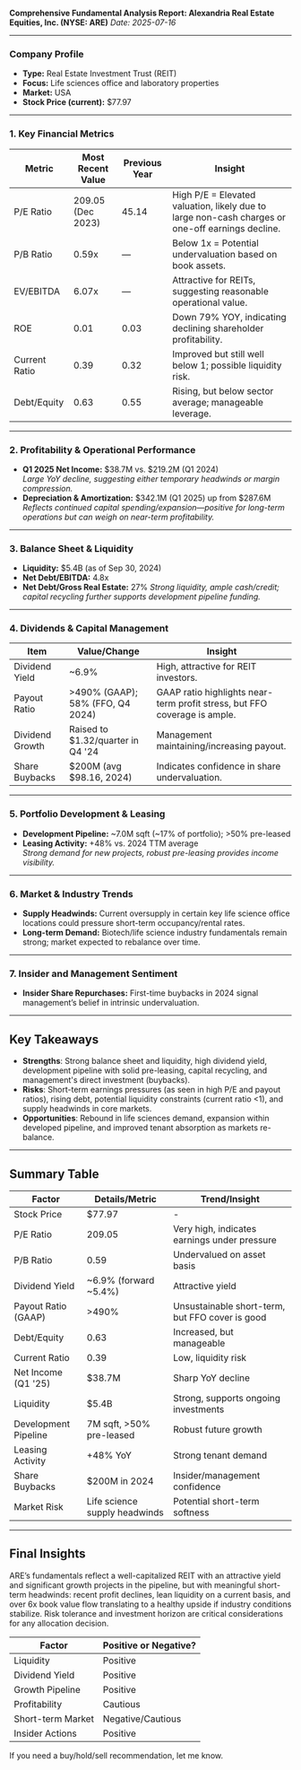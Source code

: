 **Comprehensive Fundamental Analysis Report: Alexandria Real Estate Equities, Inc. (NYSE: ARE)**
*Date: 2025-07-16*

---

### Company Profile
- **Type:** Real Estate Investment Trust (REIT)
- **Focus:** Life sciences office and laboratory properties
- **Market:** USA
- **Stock Price (current):** $77.97

---

### 1. Key Financial Metrics

| Metric              | Most Recent Value          | Previous Year         | Insight                                       |
|---------------------|---------------------------|-----------------------|-----------------------------------------------|
| P/E Ratio           | 209.05 (Dec 2023)         | 45.14                 | High P/E = Elevated valuation, likely due to large non-cash charges or one-off earnings decline.|
| P/B Ratio           | 0.59x                     | —                     | Below 1x = Potential undervaluation based on book assets. |
| EV/EBITDA           | 6.07x                     | —                     | Attractive for REITs, suggesting reasonable operational value.|
| ROE                 | 0.01                      | 0.03                  | Down 79% YOY, indicating declining shareholder profitability.|
| Current Ratio       | 0.39                      | 0.32                  | Improved but still well below 1; possible liquidity risk.|
| Debt/Equity         | 0.63                      | 0.55                  | Rising, but below sector average; manageable leverage.|

---

### 2. Profitability & Operational Performance

- **Q1 2025 Net Income:** $38.7M vs. $219.2M (Q1 2024)  
  *Large YoY decline, suggesting either temporary headwinds or margin compression.*
- **Depreciation & Amortization:** $342.1M (Q1 2025) up from $287.6M  
  *Reflects continued capital spending/expansion—positive for long-term operations but can weigh on near-term profitability.*

---

### 3. Balance Sheet & Liquidity

- **Liquidity:** $5.4B (as of Sep 30, 2024)
- **Net Debt/EBITDA:** 4.8x
- **Net Debt/Gross Real Estate:** 27%
  *Strong liquidity, ample cash/credit; capital recycling further supports development pipeline funding.*

---

### 4. Dividends & Capital Management

| Item              | Value/Change                   | Insight                     |
|-------------------|-------------------------------|-----------------------------|
| Dividend Yield    | ~6.9%                          | High, attractive for REIT investors.|
| Payout Ratio      | >490% (GAAP); 58% (FFO, Q4 2024)| GAAP ratio highlights near-term profit stress, but FFO coverage is ample.|
| Dividend Growth   | Raised to $1.32/quarter in Q4 '24| Management maintaining/increasing payout.|
| Share Buybacks    | $200M (avg $98.16, 2024)       | Indicates confidence in share undervaluation.|

---

### 5. Portfolio Development & Leasing

- **Development Pipeline:** ~7.0M sqft (~17% of portfolio); >50% pre-leased  
- **Leasing Activity:** +48% vs. 2024 TTM average  
*Strong demand for new projects, robust pre-leasing provides income visibility.*

---

### 6. Market & Industry Trends

- **Supply Headwinds:** Current oversupply in certain key life science office locations could pressure short-term occupancy/rental rates.
- **Long-term Demand:** Biotech/life science industry fundamentals remain strong; market expected to rebalance over time.

---

### 7. Insider and Management Sentiment

- **Insider Share Repurchases:** First-time buybacks in 2024 signal management’s belief in intrinsic undervaluation.

---

## Key Takeaways

- **Strengths**: Strong balance sheet and liquidity, high dividend yield, development pipeline with solid pre-leasing, capital recycling, and management's direct investment (buybacks).
- **Risks**: Short-term earnings pressures (as seen in high P/E and payout ratios), rising debt, potential liquidity constraints (current ratio <1), and supply headwinds in core markets.
- **Opportunities**: Rebound in life sciences demand, expansion within developed pipeline, and improved tenant absorption as markets re-balance.

---

## Summary Table

| Factor              | Details/Metric                  | Trend/Insight                                      |
|---------------------|---------------------------------|----------------------------------------------------|
| Stock Price         | $77.97                          | -                                                  |
| P/E Ratio           | 209.05                          | Very high, indicates earnings under pressure        |
| P/B Ratio           | 0.59                            | Undervalued on asset basis                         |
| Dividend Yield      | ~6.9% (forward ~5.4%)           | Attractive yield                                   |
| Payout Ratio (GAAP) | >490%                           | Unsustainable short-term, but FFO cover is good    |
| Debt/Equity         | 0.63                            | Increased, but manageable                          |
| Current Ratio       | 0.39                            | Low, liquidity risk                                |
| Net Income (Q1 '25) | $38.7M                          | Sharp YoY decline                                  |
| Liquidity           | $5.4B                           | Strong, supports ongoing investments               |
| Development Pipeline| 7M sqft, >50% pre-leased        | Robust future growth                               |
| Leasing Activity    | +48% YoY                        | Strong tenant demand                               |
| Share Buybacks      | $200M in 2024                   | Insider/management confidence                      |
| Market Risk         | Life science supply headwinds   | Potential short-term softness                      |

---

## Final Insights

ARE’s fundamentals reflect a well-capitalized REIT with an attractive yield and significant growth projects in the pipeline, but with meaningful short-term headwinds: recent profit declines, lean liquidity on a current basis, and over 6x book value flow translating to a healthy upside if industry conditions stabilize. Risk tolerance and investment horizon are critical considerations for any allocation decision. 

| Factor           | Positive or Negative?   |
|------------------|------------------------|
| Liquidity        | Positive               |
| Dividend Yield   | Positive               |
| Growth Pipeline  | Positive               |
| Profitability    | Cautious               |
| Short-term Market| Negative/Cautious      |
| Insider Actions  | Positive               |

If you need a buy/hold/sell recommendation, let me know.